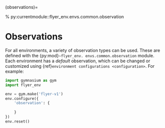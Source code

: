 (observations)=

% py:currentmodule::flyer_env.envs.common.observation

# Observations

For all environments, a variety of observation types can be used. These are defined with the {py:mod}`~flyer_env.
envs.common.observation` module. Each environment has a *default* observation, which can be changed or customized 
using {ref}`environment configurations <configuration>`. For example: 

```python
import gymnasium as gym
import flyer_env

env = gym.make('flyer-v1')
env.configure({
    'observation': {
        
    }
})
env.reset()
```

<!-- # Kinematics

The {py:class}`~flyer_env.envs.common.observation.KinematicObservation` is a $V \times F$ array containing a list of 
$V$ nearby vehicles by a set of features of size $F$, listed in the `"features"` configuration field. For example:

| Name      |     Param    |             Description             |   Unit  |
|-----------|:------------:|:-----------------------------------:|:-------:|
|    `x`    |      $x$     | Aircraft's position in the $x$-axis |  [$m$]  |
|    `y`    |      $y$     | Aircraft's position in the $y$-axis |  [$m$]  |
|    `z`    |      $z$     | Aircraft's position in the $z$-axis |  [$m$]  |
| `heading` |    $\psi$    |       Aircraft's heading angle      | [$rad$] |
|  `pitch`  |   $\theta$   |        Aircraft's pitch angle       | [$rad$] |
|   `bank`  |    $\phi$    |        Aircraft's bank angle        | [$rad$] |
|  `speed`  | $V_{\infty}$ |         Aircraft's airspeed         | [$m/s$] |

# Dynamics

| Name    |   Param  |                   Description                  |    Unit   |
|---------|:--------:|:----------------------------------------------:|:---------:|
|   `x`   |    $x$   |       Aircraft's position in the $x$-axis      |   [$m$]   |
|   `y`   |    $y$   |       Aircraft's position in the $y$-axis      |   [$m$]   |
|   `z`   |    $z$   |       Aircraft's position in the $z$-axis      |   [$m$]   |
| `pitch` | $\theta$ |             Aircraft's pitch angle             |  [$rad$]  |
|  `roll` |  $\phi$  |              Aircraft's roll angle             |  [$rad$]  |
|  `yaw`  |  $\psi$  |              Aircraft's yaw angle              |  [$rad$]  |
|   `u`   |    $u$   |   Aircraft's linear velocity in the $x$-axis   |  [$m/s$]  |
|   `v`   |    $v$   |   Aircraft's linear velocity in the $y$-axis   |  [$m/s$]  |
|   `w`   |    $w$   |   Aircraft's linear velocity in the $z$-axis   |  [$m/s$]  |
|   `p`   |    $p$   | Aircraft's rotational velocity in the $x$-axis | [$rad/s$] |
|   `q`   |    $q$   | Aircraft's rotational velocity in the $y$-axis | [$rad/s$] |
|   `r`   |    $r$   | Aircraft's rotational velocity in the $z$-axis | [$rad/s$] | -->


